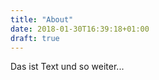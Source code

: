 ```yaml
---
title: "About"
date: 2018-01-30T16:39:18+01:00
draft: true
---
```




Das ist Text und so weiter...
